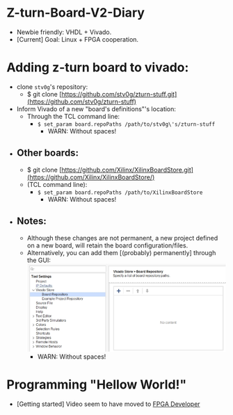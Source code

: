 # Z-turn-Board-V2-Diary

* Newbie friendly: VHDL + Vivado.
* [Current] Goal: Linux + FPGA cooperation.

# Adding z-turn board to vivado:

* clone `stv0g`'s repository:
    * $ git clone [https://github.com/stv0g/zturn-stuff.git](https://github.com/stv0g/zturn-stuff)
* Inform Vivado of a new "board's definitions"'s location:
    * Through the TCL command line:
        * `$ set_param board.repoPaths /path/to/stv0g\'s/zturn-stuff`
            * WARN: Without spaces!
* ## Other boards:
    * $ git clone [https://github.com/Xilinx/XilinxBoardStore.git](https://github.com/Xilinx/XilinxBoardStore/)
    * (TCL command line):
        * `$ set_param board.repoPaths /path/to/XilinxBoardStore`
            * WARN: Without spaces!
* ## Notes:
    * Although these changes are not permanent, a new project defined on a new board, will retain the board configuration/files.
    * Alternatively, you can add them [(probably) permanently] through the GUI: ![image](.site/board_repos.gui.jpg "<image:Adding board repositories through the GUI>")
        * WARN: Without spaces!

# Programming "Hellow World!"

* [Getting started] Video seem to have moved to [FPGA Developer](https://www.youtube.com/watch?v=fVrcUiYxe7M)